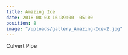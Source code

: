 ```yaml
---
title: Amazing Ice
date: 2018-08-03 16:39:00 -05:00
position: 8
image: "/uploads/gallery_Amazing-Ice-2.jpg"
---
```


Culvert Pipe